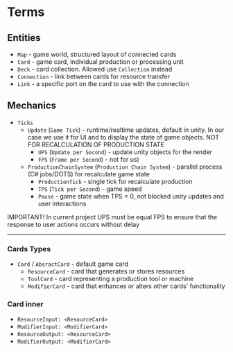 ﻿# Terms

## Entities

- `Map` - game world, structured layout of connected cards
- `Card` - game card, individual production or processing unit
- `Deck` - card collection. Allowed use `Collection` instead
- `Connection` - link between cards for resource transfer
- `Link` - a specific port on the card to use with the connection

## Mechanics

- `Ticks`
  - `Update` (`Game Tick`) - runtime/realtime updates, default in unity. In our case we use it for UI and to display the state of game objects. NOT FOR RECALCULATION OF PRODUCTION STATE
    - `UPS` (`Update per Second`) - update unity objects for the render
    - `FPS` (`Frame per Second`) - not for us)
  - `ProductionChainSystem` (`Production Chain System`) - parallel process (C# jobs/DOTS) for recalculate game state
    - `ProductionTick` - single tick for recalculate production
    - `TPS` (`Tick per Second`) - game speed
    - `Pause` - game state when TPS = 0, not blocked unity updates and user interactions

IMPORTANT! In current project UPS must be equal FPS to ensure that the response to user actions occurs without delay

---

### Cards Types

- `Card` / `AbsractCard` - default game card
  - `ResourceCard` - card that generates or stores resources
  - `ToolCard` - card representing a production tool or machine  
  - `ModifierCard` - card that enhances or alters other cards' functionality 

### Card inner

- `ResourceInput: <ResourceCard>`
- `ModifierInput: <ModifierCard>`
- `ResourceOutput: <ResourceCard>`
- `ModifierOutput: <ModifierCard>`
